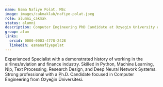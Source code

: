 ```yaml
---
name: Esma Nafiye Polat, MSc
image: images/cakmaklab/nafiye-polat.jpeg
role: alumni_cakmak
status: alumni
description: Computer Engineering PhD Candidate at Ozyegin University and Senior NLP Researcher at Afiniti, Istanbul
group: alum
links:
  orcid: 0000-0003-4778-2428
  linkedin: esmanafiyepolat
---
```


Experienced Specialist with a demonstrated history of working in the airlines/aviation and finance industry. Skilled in Python, Machine Learning, Nlp, Text Processing, Research Design, and Deep Neural Network Systems. Strong professional with a Ph.D. Candidate focused in Computer Engineering from Özyeğin Üniversitesi.